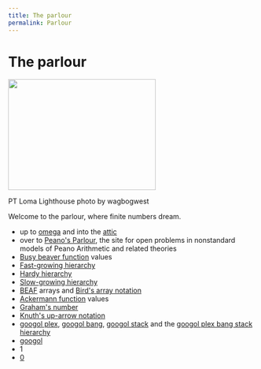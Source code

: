 ```yaml
---
title: The parlour
permalink: Parlour
---
```

# The parlour













<a href="File:PTLomaLighthouseByWagbogwest.jpg" class="image"><img src="/web/20191104123006im_/http://cantorsattic.info/images/thumb/f/f8/PTLomaLighthouseByWagbogwest.jpg/300px-PTLomaLighthouseByWagbogwest.jpg" class="thumbimage" srcset="/web/20191104123006im_/http://cantorsattic.info/images/thumb/f/f8/PTLomaLighthouseByWagbogwest.jpg/450px-PTLomaLighthouseByWagbogwest.jpg 1.5x, /web/20191104123006im_/http://cantorsattic.info/images/f/f8/PTLomaLighthouseByWagbogwest.jpg 2x" width="300" height="225" /></a>



<a href="File:PTLomaLighthouseByWagbogwest.jpg" class="internal" title="Enlarge"></a>


PT Loma Lighthouse photo by wagbogwest




Welcome to the parlour, where finite numbers dream.

-   up to
    [omega](Omega "Omega")
    and into the
    [attic](Lower_attic "Lower attic")
-   over to
    <a href="http://modelsofpa.info/" class="external text">Peano's Parlour</a>,
    the site for open problems in nonstandard models of Peano Arithmetic
    and related theories
-   [Busy beaver
    function](Busy_beaver_function "Busy beaver function")
    values
-   [Fast-growing
    hierarchy](Fast-growing_hierarchy "Fast-growing hierarchy")
-   [Hardy
    hierarchy](Hardy_hierarchy "Hardy hierarchy")
-   [Slow-growing
    hierarchy](Slow-growing_hierarchy "Slow-growing hierarchy")
-   [BEAF](BEAF "BEAF")
    arrays and [Bird's array
    notation](Bird%27s_array_notation "Bird's array notation")
-   [Ackermann
    function](Ackermann_function "Ackermann function")
    values
-   [Graham's
    number](Graham%27s_number "Graham's number")
-   [Knuth's up-arrow
    notation](Knuth%27s_up-arrow_notation "Knuth's up-arrow notation")
-   [googol
    plex](Googol#Googol_plex "Googol"),
    [googol
    bang](Googol#Googol_bang "Googol"),
    [googol
    stack](Googol#Googol_stack "Googol")
    and the [googol plex bang stack
    hierarchy](Googol#The_googol_plex_bang_stack_hierarchy "Googol")
-   [googol](Googol "Googol")
-   1
-   [0](Zero "Zero")


